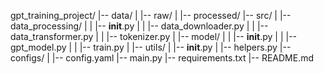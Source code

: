 gpt_training_project/
|-- data/
|   |-- raw/
|   |-- processed/
|-- src/
|   |-- data_processing/
|   |   |-- __init__.py
|   |   |-- data_downloader.py
|   |   |-- data_transformer.py
|   |   |-- tokenizer.py
|   |-- model/
|   |   |-- __init__.py
|   |   |-- gpt_model.py
|   |   |-- train.py
|   |-- utils/
|       |-- __init__.py
|       |-- helpers.py
|-- configs/
|   |-- config.yaml
|-- main.py
|-- requirements.txt
|-- README.md
